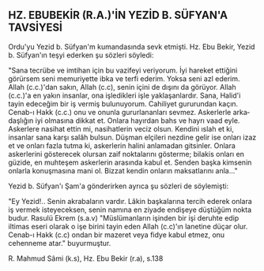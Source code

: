 ## HZ. EBUBEKİR (R.A.)'İN YEZİD B. SÜFYAN'A TAVSİYESİ

Ordu'yu Yezid b. Süfyan'm kumandasında sevk et­mişti. Hz. Ebu Bekir, Yezid b. Süfyan'ın teşyi ederken şu sözleri söyledi:

"Sana tecrübe ve imtihan için bu vazifeyi veriyorum. İyi hareket ettiğini görürsem seni memuriyette ibka ve terfi ederim. Yoksa seni azl ederim. Allah (c.c.)'dan sa­kın, Allah (c.c), senin içini de dışını da görüyor. Allah (c.c.)'a en yakın insanlar, ona işledikleri işle yaklaşanlar­dır. Sana, Halid'i tayin edeceğim bir iş vermiş bulunuyo­rum. Cahiliyet gururundan kaçın. Cenab-ı Hakk (c.c.) onu ve onunla gururlananları sevmez. Askerlerle arka­daşlığın iyi olmasına dikkat et. Onlara hayırdan bahs ve hayrı vaad eyle. Askerlere nasihat ettin mi, nasihatlerin veciz olsun. Kendini ıslah et ki, insanlar sana karşı salâh bulsun. Düşman elçileri nezdine gelir ise onları izaz et ve onları fazla tutma ki, askerlerin halini anlamadan gitsin­ler. Onlara askerlerini gösterecek olursan zaif noktalarını gösterme; bilakis onları en güzide, en muhteşem askerle­rin arasında kabul et. Senden başka kimsenin onlarla ko­nuşmasına mani ol. Bizzat kendin onların maksatlarını anla..."

Yezid b. Süfyan'ı Şam'a gönderirken ayrıca şu sözleri de söylemişti:

"Ey Yezid!.. Senin akrabaların vardır. Lâkin başkalarına tercih ederek onlara iş vermek isteyeceksen, senin namına en ziyade endişeye düştüğüm nokta budur. Rasulü Ekrem (s.a.v) "Müslümanların işinden bir işi deruhte edip iltimas eseri olarak o işe birini tayin eden Allah (c.c)'ın lanetine düçar olur. Cenab-ı Hakk (c.c) ondan bir mazeret veya fidye kabul etmez, onu cehenneme atar." buyurmuştur.

R. Mahmud Sâmi (k.s), Hz. Ebu Bekir (r.a), s.138
